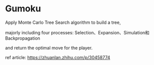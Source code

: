 Gumoku
=========

Apply Monte Carlo Tree Search algorithm to build a tree,

majorly including four processes:
    Selection、Expansion、Simulation和Backpropagation

and return the optimal move for the player. 

ref article:
https://zhuanlan.zhihu.com/p/30458774
